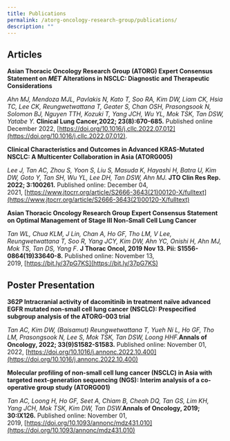 ```yaml
---
title: Publications
permalink: /atorg-oncology-research-group/publications/
description: ""
---
```


 Articles
-----------

**Asian Thoracic Oncology Research Group (ATORG) Expert Consensus Statement on _MET_ Alterations in NSCLC: Diagnostic and Therapeutic Considerations**

_Ahn MJ, Mendoza MJL, Pavlakis N, Kato T, Soo RA, Kim DW, Liam CK, Hsia TC, Lee CK, Reungwetwattana T, Geater S, Chan OSH, Prasongsook N, Solomon BJ, Nguyen TTH, Kozuki T, Yang JCH, Wu YL, Mok TSK, Tan DSW, Yatabe Y._ **Clinical Lung Cancer,2022; 23(8):670-685.** Published online December 2022, [https://doi.org/10.1016/j.cllc.2022.07.012](https://doi.org/10.1016/j.cllc.2022.07.012).

**Clinical Characteristics and Outcomes in Advanced KRAS-Mutated NSCLC: A Multicenter Collaboration in Asia (ATORG005)**

_Lee J, Tan AC, Zhou S, Yoon S, Liu S, Masuda K, Hayashi H, Batra U, Kim DW, Goto Y, Tan SH, Wu YL, Lee DH, Tan DSW, Ahn MJ._ **JTO Clin Res Rep. 2022; 3:100261.** Published online: December 04, 2021, [https://www.jtocrr.org/article/S2666-3643(21)00120-X/fulltext](https://www.jtocrr.org/article/S2666-3643(21)00120-X/fulltext)

**Asian Thoracic Oncology Research Group Expert Consensus Statement on Optimal Management of Stage III Non-Small Cell Lung Cancer**

_Tan WL, Chua KLM, J Lin, Chan A, Ho GF, Tho LM, V Lee, Reungwetwattana T, Soo R, Yang JCY, Kim DW, Ahn YC, Onishi H, Ahn MJ, Mok TS, Tan DS, Yang F_. **J Thorac Oncol, 2019 Nov 13. Pii: S1556-0864(19)33640-8.** Published online: November 13, 2019, [https://bit.ly/37pG7KS](https://bit.ly/37pG7KS)

Poster Presentation
----------------------

**362P Intracranial activity of dacomitinib in treatment naïve advanced EGFR mutated non-small cell lung cancer (NSCLC): Prespecified subgroup analysis of the ATORG-003 trial**

_Tan AC, Kim DW, (Baisamut) Reungwetwattana T, Yueh Ni L, Ho GF, Tho LM, Prasongsook N, Lee S, Mok TSK, Tan DSW, Loong HHF._**Annals of Oncology, 2022; 33(9)S1582-S1583.** Published online: November 01, 2022, [https://doi.org/10.1016/j.annonc.2022.10.400](https://doi.org/10.1016/j.annonc.2022.10.400)

**Molecular profiling of non-small cell lung cancer (NSCLC) in Asia with targeted next-generation sequencing (NGS): Interim analysis of a co-operative group study (ATORG001)**

_Tan AC, Loong H, Ho GF, Seet A, Chiam B, Cheah DQ, Tan GS, Lim KH, Yang JCH, Mok TSK, Kim DW, Tan DSW._**Annals of Oncology, 2019; 30:IX126.** Published online: November 01, 2019, [https://doi.org/10.1093/annonc/mdz431.010](https://doi.org/10.1093/annonc/mdz431.010)